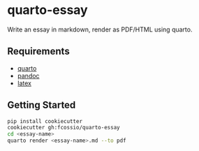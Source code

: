 # quarto-essay
Write an essay in markdown, render as PDF/HTML using quarto. 

## Requirements

- [quarto](https://quarto.org/docs/getting-started.html)
- [pandoc](https://pandoc.org/installing.html)
- [latex](https://www.latex-project.org/get/)

## Getting Started

```bash
pip install cookiecutter
cookiecutter gh:fcossio/quarto-essay
cd <essay-name>
quarto render <essay-name>.md --to pdf
```
